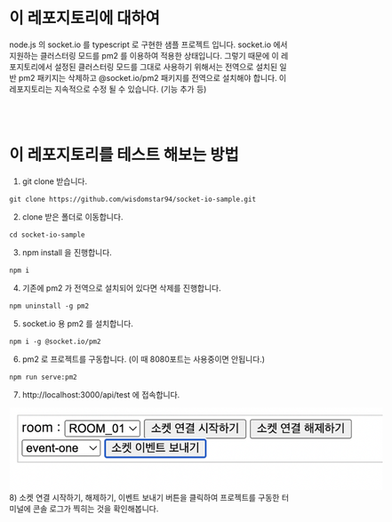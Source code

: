 # 이 레포지토리에 대하여
node.js 의 socket.io 를 typescript 로 구현한 샘플 프로젝트 입니다. socket.io 에서 지원하는 클러스터링 모드를 pm2 를 이용하여 적용한 상태입니다. 그렇기 때문에 이 레포지토리에서 설정된 클러스터링 모드를 그대로 사용하기 위해서는 전역으로 설치된 일반 pm2 패키지는 삭제하고 @socket.io/pm2 패키지를 전역으로 설치해야 합니다. 이 레포지토리는 지속적으로 수정 될 수 있습니다. (기능 추가 등)

<br /><br />

# 이 레포지토리를 테스트 해보는 방법
1) git clone 받습니다.
```
git clone https://github.com/wisdomstar94/socket-io-sample.git
```
2) clone 받은 폴더로 이동합니다.
```
cd socket-io-sample
```
3) npm install 을 진행합니다.
```
npm i
```
4) 기존에 pm2 가 전역으로 설치되어 있다면 삭제를 진행합니다.
```
npm uninstall -g pm2
```
5) socket.io 용 pm2 를 설치합니다.
```
npm i -g @socket.io/pm2
```
6) pm2 로 프로젝트를 구동합니다. (이 때 8080포트는 사용중이면 안됩니다.)
```
npm run serve:pm2
```
7) http://localhost:3000/api/test 에 접속합니다.
<img src="./readme_images/test_page.png" style="width: 70vw; min-width: 300px; max-width: 700px" />
8) 소켓 연결 시작하기, 해제하기, 이벤트 보내기 버튼을 클릭하여 프로젝트를 구동한 터미널에 콘솔 로그가 찍히는 것을 확인해봅니다.
